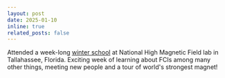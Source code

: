 ```yaml
---
layout: post
date: 2025-01-10 
inline: true
related_posts: false
---
```


Attended a week-long [winter school](https://nationalmaglab.org/theory-winter-school) at National High Magnetic Field lab in Tallahassee, Florida. Exciting week of learning about FCIs among many other things, meeting new people and a tour of world's strongest magnet! 
